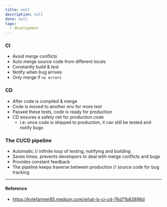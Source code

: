 ```yaml
---
title: null
description: null
date: null
tags:
  - development
---
```


### CI

- Avoid merge conflicts
- Auto merge source code from different locals
- Constantly build & test
- Notify when bug arrives
- Only merge if `no errors`

### CD

- After code is compiled & merge
- Code is moved to another env for more test
- Passed these tests, code is ready for production
- CD ensures a safety net for production code
  - i.e: once code is shipped to production, it can still be tested and notify bugs

### The CI/CD pipeline

- Automatic // infinite loop of testing, notifying and building
- Saves times. prevents developers to deal with merge conflicts and bugs
- Provides constant feedback
- The pipeline keeps traverse between production // source code for bug tracking

---

#### Reference

- https://kylefarmer85.medium.com/what-is-ci-cd-76d71b82898d

